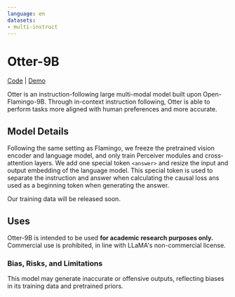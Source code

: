 ```yaml
---
language: en
datasets:
- multi-instruct
---
```


# Otter-9B

[Code](https://github.com/Luodian/PET-VLM) | [Demo](https://otter.cliangyu.com/)

Otter is an instruction-following large multi-modal model built upon Open-Flamingo-9B. Through in-context instruction following, Otter is able to perform tasks more aligned with human preferences and more accurate.

## Model Details

Following the same setting as Flamingo, we freeze the pretrained vision encoder and language model, and only train Perceiver modules and cross-attention layers. We add one special token `<answer>` and resize the input and output embedding of the language model. This special token is used to separate the instruction and answer when calculating the causal loss ans used as a beginning token when generating the answer.

Our training data will be released soon.

## Uses

Otter-9B is intended to be used **for academic research purposes only.** Commercial use is prohibited, in line with LLaMA's non-commercial license.

### Bias, Risks, and Limitations

This model may generate inaccurate or offensive outputs, reflecting biases in its training data and pretrained priors.
